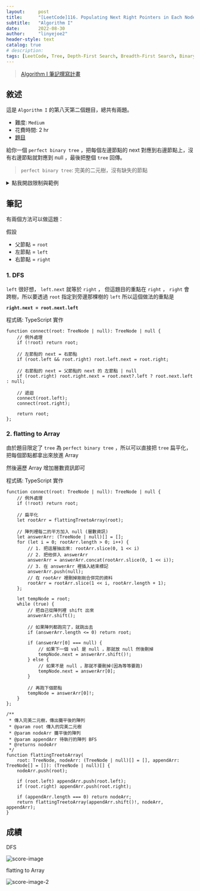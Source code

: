 ```yaml
---
layout:     post
title:      "[LeetCode]116. Populating Next Right Pointers in Each Node"
subtitle:   "Algorithm I"
date:       2022-08-30
author:     "linyejoe2"
header-style: text
catalog: true
# description: 
tags: [LeetCode, Tree, Depth-First Search, Breadth-First Search, Binary Tree, Linked List]
---
```


>[Algorithm I 筆記撰寫計畫](https://linyejoe2.github.io/2022/06/13/leetcode/Data%20Structure/Data%20Structure%20I/Starting-write-Algorithm-I-Note/)

## 敘述

這是 `Algorithm I` 的第八天第二個題目，總共有兩題。

+ 難度: `Medium`
+ 花費時間: 2 hr
+ [題目](https://leetcode.com/problems/populating-next-right-pointers-in-each-node/)

給你一個 `perfect binary tree` ，把每個左邊節點的 next 對應到右邊節點上，沒有右邊節點就對應到 null ，最後把整個 `tree` 回傳。

> `perfect binary tree`: 完美的二元樹，沒有缺失的節點

<!--more-->

<details><summary>點我開啟限制與範例</summary>
    <pre>

**限制:**

+ The number of nodes in the tree is in the range `[0, 212 - 1]`.
+ `-1000 <= Node.val <= 1000`

**Example 1:**

![example-image-1](https://assets.leetcode.com/uploads/2019/02/14/116_sample.png)

```=
Input: root = [1,2,3,4,5,6,7]
Output: [1,#,2,3,#,4,5,6,7,#]
Explanation: Given the above perfect binary tree (Figure A), your function should populate each next pointer to point to its next right node, just like in Figure B. The serialized output is in level order as connected by the next pointers, with '#' signifying the end of each level.
```

**Example 2:**

```=
Input: root = []
Output: []
```

</pre></details>

## 筆記

有兩個方法可以做這題：

假設

+ 父節點 = `root`
+ 左節點 = `left`
+ 右節點 = `right`

### 1. DFS

`left` 很好想， `left.next` 就等於 `right` ，
但這題目的重點在 `right` ， `right` 會跨樹，所以要透過 `root` 指定到旁邊那棵樹的 `left`
所以這個做法的重點是

**`right.next = root.next.left`**

程式碼: TypeScript 實作

```TS
function connect(root: TreeNode | null): TreeNode | null {
    // 例外處理
    if (!root) return root;

    // 左節點的 next = 右節點
    if (root.left && root.right) root.left.next = root.right;

    // 右節點的 next = 父節點的 next 的 左節點 | null
    if (root.right) root.right.next = root.next?.left ? root.next.left : null;

    // 遞迴
    connect(root.left);
    connect(root.right);

    return root;
};
```

### 2. flatting to Array

由於題目限定了 `tree` 為 `perfect binary tree` ，所以可以直接把 `tree` 扁平化，把每個節點都拿出來放進 Array

然後遍歷 Array 增加層數資訊即可

程式碼: TypeScript 實作

```TS=
function connect(root: TreeNode | null): TreeNode | null {
    // 例外處理
    if (!root) return root;

    // 扁平化
    let rootArr = flattingTreetoArray(root);

    // 陣列裡每二的平方加入 null (層數資訊)
    let answerArr: (TreeNode | null)[] = [];
    for (let i = 0; rootArr.length > 0; i++) {
        // 1. 把這層抽出來: rootArr.slice(0, 1 << i)
        // 2. 把他併入 answerArr
        answerArr = answerArr.concat(rootArr.slice(0, 1 << i));
        // 3. 在 answerArr 裡插入結束標記
        answerArr.push(null);
        // 在 rootArr 裡刪掉剛剛合併完的資料
        rootArr = rootArr.slice(1 << i, rootArr.length + 1);
    };

    let tempNode = root;
    while (true) {
        // 把自己從陣列裡 shift 出來
        answerArr.shift();

        // 如果陣列都跑完了，就跳出去
        if (answerArr.length <= 0) return root;

        if (answerArr[0] === null) {
            // 如果下一個 val 是 null ，那就放 null 然後刪掉
            tempNode.next = answerArr.shift()!;
        } else {
            // 如果不是 null ，那就不要刪掉(因為等等要跑)
            tempNode.next = answerArr[0];
        }

        // 再跑下個節點
        tempNode = answerArr[0]!;
    }
};

/**
 * 傳入完美二元樹，傳出攤平後的陣列
 * @param root 傳入的完美二元樹
 * @param nodeArr 攤平後的陣列
 * @param appendArr 待執行的陣列 BFS  
 * @returns nodeArr
 */
function flattingTreetoArray(
    root: TreeNode, nodeArr: (TreeNode | null)[] = [], appendArr: TreeNode[] = []): (TreeNode | null)[] {
    nodeArr.push(root);

    if (root.left) appendArr.push(root.left);
    if (root.right) appendArr.push(root.right);

    if (appendArr.length === 0) return nodeArr;
    return flattingTreetoArray(appendArr.shift()!, nodeArr, appendArr);
}
```

## 成績

DFS

![score-image](https://i.imgur.com/GIqDaaJ.png)

flatting to Array

![score-image-2](https://i.imgur.com/doYHQ4e.png)


<details style='display:none;'><summary>點我開啟舊寫法/失敗寫法</summary>
<pre>

</pre></details>

<!-- ##### 參考資料 -->